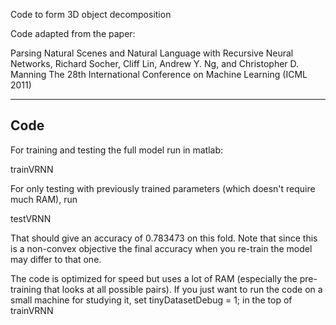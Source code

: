 
Code to form 3D object decomposition 

Code adapted from the paper:

Parsing Natural Scenes and Natural Language with Recursive Neural Networks, 
Richard Socher, Cliff Lin, Andrew Y. Ng, and Christopher D. Manning
The 28th International Conference on Machine Learning (ICML 2011)


-------------------------------------------
Code
-------------------------------------------

For training and testing the full model run in matlab:

trainVRNN

For only testing with previously trained parameters (which doesn't require much RAM), run 

testVRNN

That should give an accuracy of 0.783473 on this fold.
Note that since this is a non-convex objective the final accuracy when you re-train the model may differ to that one.

The code is optimized for speed but uses a lot of RAM (especially the pre-training that looks at all possible pairs).
If you just want to run the code on a small machine for studying it, set tinyDatasetDebug = 1; in the top of trainVRNN

